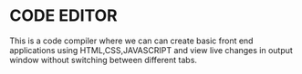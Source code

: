 # CODE EDITOR

This is a code compiler where we can can create basic front end applications using HTML,CSS,JAVASCRIPT and view live changes in output window without switching between different tabs.


